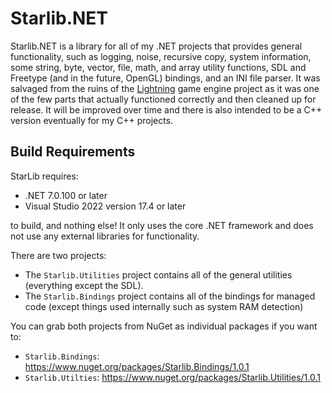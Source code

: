 # Starlib.NET 

Starlib.NET is a library for all of my .NET projects that provides general functionality, such as logging, noise, recursive copy, system information, some string, byte, vector, file, math, and array utility functions, SDL and Freetype (and in the future, OpenGL) bindings, and an INI file parser. It was salvaged from the ruins of the [Lightning](https://github.com/starfrost013/Lightning2) game engine project as it was one of the few parts that actually functioned correctly and then cleaned up for release. It will be improved over time and there is also intended to be a C++ version eventually for my C++ projects.

## Build Requirements

StarLib requires:

* .NET 7.0.100 or later
* Visual Studio 2022 version 17.4 or later

to build, and nothing else! It only uses the core .NET framework and does not use any external libraries for functionality.

There are two projects:

* The `Starlib.Utilities` project contains all of the general utilities (everything except the SDL).
* The `Starlib.Bindings` project contains all of the bindings for managed code (except things used internally such as system RAM detection)

You can grab both projects from NuGet as individual packages if you want to:

* `Starlib.Bindings`: https://www.nuget.org/packages/Starlib.Bindings/1.0.1
* `Starlib.Utilties`: https://www.nuget.org/packages/Starlib.Utilities/1.0.1
